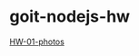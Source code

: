 # goit-nodejs-hw

[HW-01-photos](https://drive.google.com/drive/folders/1-wGjtfDjwGXt-33ZV9Tr7CtubEUYt_4y?usp=sharing)
